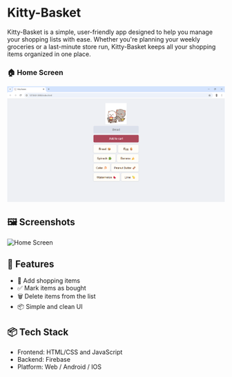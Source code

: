 # Kitty-Basket
Kitty-Basket is a simple, user-friendly app designed to help you manage your shopping lists with ease. Whether you're planning your weekly groceries or a last-minute store run, Kitty-Basket keeps all your shopping items organized in one place.

### 🏠 Home Screen
![Home Screen](https://github.com/paras-Git06/Kitty-Basket/blob/be8a6753bbee0f69b085c3b2947ded59d44e8061/ss.png)

## 🖼️ Screenshots
![Home Screen]()

## 🚀 Features
- 📝 Add shopping items
- ✅ Mark items as bought
- 🗑️ Delete items from the list
- 📦 Simple and clean UI 
## 📦 Tech Stack
- Frontend: HTML/CSS and JavaScript
- Backend: Firebase
- Platform: Web / Android / IOS
